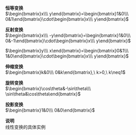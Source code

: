 **恒等变换**  
$\begin{bmatrix}x\\\ y\end{bmatrix}=\begin{bmatrix}1&0\\\ 0&1\end{bmatrix}\cdot\begin{bmatrix}x\\\ y\end{bmatrix}$  
  
**反射变换**  
$\begin{bmatrix}x\\\ -y\end{bmatrix}=\begin{bmatrix}1&0\\\ 0&-1\end{bmatrix}\cdot\begin{bmatrix}x\\\ y\end{bmatrix}$  
  
$\begin{bmatrix}y\\\ x\end{bmatrix}=\begin{bmatrix}0&1\\\ 1&0\end{bmatrix}\cdot\begin{bmatrix}x\\\ y\end{bmatrix}$  
  
**伸缩变换**  
$\begin{bmatrix}k&0\\\ 0&k\end{bmatrix},\ k>0,\ k\neq1$  
  
**旋转变换**  
$\begin{bmatrix}\cos\theta&-\sin\theta\\\ \sin\theta&\cos\theta\end{bmatrix}$  
  
**投影变换**  
$\begin{bmatrix}1&0\\\ 0&0\end{bmatrix}$  
  
**说明**  
线性变换的具体实例  
